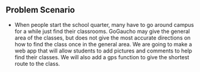 ## Problem Scenario

- When people start the school quarter, many have to go around campus for a while just find their classrooms. GoGaucho may give the general area of the classes, but does not give the most accurate directions on how to find the class once in the general area. We are going to make a web app that will allow students to add pictures and comments to help find their classes. We will also add a gps function to give the shortest route to the class.